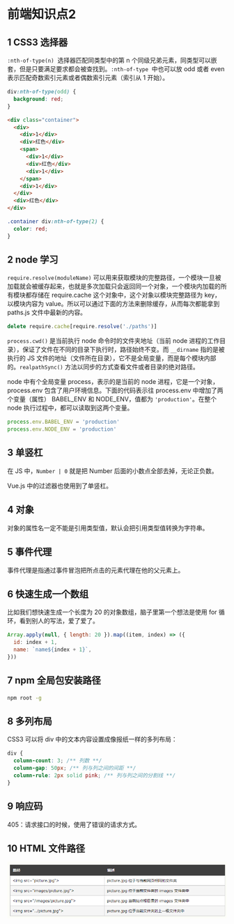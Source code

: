 # 前端知识点2

## 1 CSS3 选择器

`:nth-of-type(n)`  选择器匹配同类型中的第 n 个同级兄弟元素，同类型可以嵌套，但是只要满足要求都会被查找到。`:nth-of-type`  中也可以放 odd 或者 even 表示匹配奇数索引元素或者偶数索引元素（索引从 1 开始）。

```css
div:nth-of-type(odd) {
  background: red;
}
```

```html
<div class="container">
  <div>
    <div>1</div>
    <div>红色</div>
    <span>
      <div>1</div>
      <div>红色</div>
      <div>1</div>
    </span>
    <div>1</div>
  </div>
  <div>红色</div>
</div>
```

```css
.container div:nth-of-type(2) {
  color: red;
}
```

## 2 node 学习

`require.resolve(moduleName)` 可以用来获取模块的完整路径，一个模块一旦被加载就会被缓存起来，也就是多次加载只会返回同一个对象，一个模块内加载的所有模块都存储在 require.cache 这个对象中，这个对象以模块完整路径为 key，以模块内容为 value。所以可以通过下面的方法来删除缓存，从而每次都能拿到 paths.js 文件中最新的内容。

```javascript
delete require.cache[require.resolve('./paths')]
```

`process.cwd()` 是当前执行 node 命令时的文件夹地址（当前 node 进程的工作目录），保证了文件在不同的目录下执行时，路径始终不变。而 `__dirname` 指的是被执行的 JS 文件的地址（文件所在目录），它不是全局变量，而是每个模块内部的。`realpathSync()` 方法以同步的方式查看文件或者目录的绝对路径。

node 中有个全局变量 process，表示的是当前的 node 进程，它是一个对象，process.env 包含了用户环境信息。下面的代码表示往 process.env 中增加了两个变量（属性） BABEL_ENV 和 NODE_ENV，值都为 `'production'`。在整个 node 执行过程中，都可以读取到这两个变量。

```javascript
process.env.BABEL_ENV = 'production'
process.env.NODE_ENV = 'production'
```

## 3 单竖杠

在 JS 中，`Number | 0` 就是把 Number 后面的小数点全部去掉，无论正负数。

Vue.js 中的过滤器也使用到了单竖杠。

## 4 对象

对象的属性名一定不能是引用类型值，默认会把引用类型值转换为字符串。

## 5 事件代理

事件代理是指通过事件冒泡把所点击的元素代理在他的父元素上。

## 6 快速生成一个数组

比如我们想快速生成一个长度为 20 的对象数组，脑子里第一个想法是使用 for 循环，看到别人的写法，爱了爱了。

```javascript
Array.apply(null, { length: 20 }).map((item, index) => ({
  id: index + 1,
  name: `name${index + 1}`,
}))
```

## 7 npm 全局包安装路径

```bash
npm root -g
```

## 8 多列布局

CSS3 可以将 div 中的文本内容设置成像报纸一样的多列布局：

```css
div {
  column-count: 3; /** 列数 **/
  column-gap: 50px; /** 列与列之间的间距 **/
  column-rule: 2px solid pink; /** 列与列之间的分割线 **/
}
```

## 9 响应码

405：请求接口的时候，使用了错误的请求方式。

## 10 HTML 文件路径

![image-20220321234024726](../images/image-20220321234024726.png)
